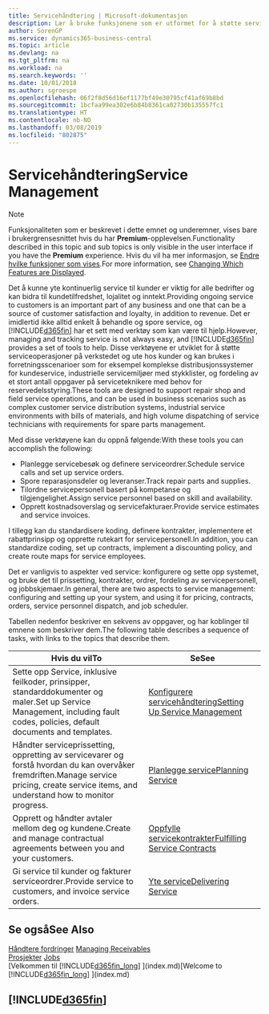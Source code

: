 ```yaml
---
title: Servicehåndtering | Microsoft-dokumentasjon
description: Lær å bruke funksjonene som er utformet for å støtte serviceoperasjoner på verkstedet og ute hos kunder.
author: SorenGP
ms.service: dynamics365-business-central
ms.topic: article
ms.devlang: na
ms.tgt_pltfrm: na
ms.workload: na
ms.search.keywords: ''
ms.date: 10/01/2018
ms.author: sgroespe
ms.openlocfilehash: 06f2f8d56d16ef1177bf49e30795cf41af69b8bd
ms.sourcegitcommit: 1bcfaa99ea302e6b84b8361ca02730b135557fc1
ms.translationtype: HT
ms.contentlocale: nb-NO
ms.lasthandoff: 03/08/2019
ms.locfileid: "802875"
---
```

# <a name="service-management"></a><span data-ttu-id="3f1e3-103">Servicehåndtering</span><span class="sxs-lookup"><span data-stu-id="3f1e3-103">Service Management</span></span>
> [!NOTE]
> <span data-ttu-id="3f1e3-104">Funksjonaliteten som er beskrevet i dette emnet og underemner, vises bare i brukergrensesnittet hvis du har **Premium**-opplevelsen.</span><span class="sxs-lookup"><span data-stu-id="3f1e3-104">Functionality described in this topic and sub topics is only visible in the user interface if you have the **Premium** experience.</span></span> <span data-ttu-id="3f1e3-105">Hvis du vil ha mer informasjon, se [Endre hvilke funksjoner som vises](ui-experiences.md).</span><span class="sxs-lookup"><span data-stu-id="3f1e3-105">For more information, see [Changing Which Features are Displayed](ui-experiences.md).</span></span>

<span data-ttu-id="3f1e3-106">Det å kunne yte kontinuerlig service til kunder er viktig for alle bedrifter og kan bidra til kundetilfredshet, lojalitet og inntekt.</span><span class="sxs-lookup"><span data-stu-id="3f1e3-106">Providing ongoing service to customers is an important part of any business and one that can be a source of customer satisfaction and loyalty, in addition to revenue.</span></span> <span data-ttu-id="3f1e3-107">Det er imidlertid ikke alltid enkelt å behandle og spore service, og [!INCLUDE[d365fin](includes/d365fin_md.md)] har et sett med verktøy som kan være til hjelp.</span><span class="sxs-lookup"><span data-stu-id="3f1e3-107">However, managing and tracking service is not always easy, and [!INCLUDE[d365fin](includes/d365fin_md.md)] provides a set of tools to help.</span></span> <span data-ttu-id="3f1e3-108">Disse verktøyene er utviklet for å støtte serviceoperasjoner på verkstedet og ute hos kunder og kan brukes i forretningsscenarioer som for eksempel komplekse distribusjonssystemer for kundeservice, industrielle servicemiljøer med stykklister, og fordeling av et stort antall oppgaver på serviceteknikere med behov for reservedelsstyring.</span><span class="sxs-lookup"><span data-stu-id="3f1e3-108">These tools are designed to support repair shop and field service operations, and can be used in business scenarios such as complex customer service distribution systems, industrial service environments with bills of materials, and high volume dispatching of service technicians with requirements for spare parts management.</span></span>  

 <span data-ttu-id="3f1e3-109">Med disse verktøyene kan du oppnå følgende:</span><span class="sxs-lookup"><span data-stu-id="3f1e3-109">With these tools you can accomplish the following:</span></span>  

* <span data-ttu-id="3f1e3-110">Planlegge servicebesøk og definere serviceordrer.</span><span class="sxs-lookup"><span data-stu-id="3f1e3-110">Schedule service calls and set up service orders.</span></span>  
* <span data-ttu-id="3f1e3-111">Spore reparasjonsdeler og leveranser.</span><span class="sxs-lookup"><span data-stu-id="3f1e3-111">Track repair parts and supplies.</span></span>  
* <span data-ttu-id="3f1e3-112">Tilordne servicepersonell basert på kompetanse og tilgjengelighet.</span><span class="sxs-lookup"><span data-stu-id="3f1e3-112">Assign service personnel based on skill and availability.</span></span>  
* <span data-ttu-id="3f1e3-113">Opprett kostnadsoverslag og servicefakturaer.</span><span class="sxs-lookup"><span data-stu-id="3f1e3-113">Provide service estimates and service invoices.</span></span>  

<span data-ttu-id="3f1e3-114">I tillegg kan du standardisere koding, definere kontrakter, implementere et rabattprinsipp og opprette rutekart for servicepersonell.</span><span class="sxs-lookup"><span data-stu-id="3f1e3-114">In addition, you can standardize coding, set up contracts, implement a discounting policy, and create route maps for service employees.</span></span>  

<span data-ttu-id="3f1e3-115">Det er vanligvis to aspekter ved service: konfigurere og sette opp systemet, og bruke det til prissetting, kontrakter, ordrer, fordeling av servicepersonell, og jobbskjemaer.</span><span class="sxs-lookup"><span data-stu-id="3f1e3-115">In general, there are two aspects to service management: configuring and setting up your system, and using it for pricing, contracts, orders, service personnel dispatch, and job scheduler.</span></span>  

<span data-ttu-id="3f1e3-116">Tabellen nedenfor beskriver en sekvens av oppgaver, og har koblinger til emnene som beskriver dem.</span><span class="sxs-lookup"><span data-stu-id="3f1e3-116">The following table describes a sequence of tasks, with links to the topics that describe them.</span></span>   

|<span data-ttu-id="3f1e3-117">**Hvis du vil**</span><span class="sxs-lookup"><span data-stu-id="3f1e3-117">**To**</span></span>|<span data-ttu-id="3f1e3-118">**Se**</span><span class="sxs-lookup"><span data-stu-id="3f1e3-118">**See**</span></span>|  
|------------|-------------|  
|<span data-ttu-id="3f1e3-119">Sette opp Service, inklusive feilkoder, prinsipper, standarddokumenter og maler.</span><span class="sxs-lookup"><span data-stu-id="3f1e3-119">Set up Service Management, including fault codes, policies, default documents and templates.</span></span>|[<span data-ttu-id="3f1e3-120">Konfigurere servicehåndtering</span><span class="sxs-lookup"><span data-stu-id="3f1e3-120">Setting Up Service Management</span></span>](service-setup-service.md)|  
|<span data-ttu-id="3f1e3-121">Håndter serviceprissetting, oppretting av servicevarer og forstå hvordan du kan overvåker fremdriften.</span><span class="sxs-lookup"><span data-stu-id="3f1e3-121">Manage service pricing, create service items, and understand how to monitor progress.</span></span>|[<span data-ttu-id="3f1e3-122">Planlegge service</span><span class="sxs-lookup"><span data-stu-id="3f1e3-122">Planning Service</span></span>](service-plan-service.md)|  
|<span data-ttu-id="3f1e3-123">Opprett og håndter avtaler mellom deg og kundene.</span><span class="sxs-lookup"><span data-stu-id="3f1e3-123">Create and manage contractual agreements between you and your customers.</span></span>|[<span data-ttu-id="3f1e3-124">Oppfylle servicekontrakter</span><span class="sxs-lookup"><span data-stu-id="3f1e3-124">Fulfilling Service Contracts</span></span>](service-fulfill-service-contracts.md)|  
|<span data-ttu-id="3f1e3-125">Gi service til kunder og fakturer serviceordrer.</span><span class="sxs-lookup"><span data-stu-id="3f1e3-125">Provide service to customers, and invoice service orders.</span></span>|[<span data-ttu-id="3f1e3-126">Yte service</span><span class="sxs-lookup"><span data-stu-id="3f1e3-126">Delivering Service</span></span>](service-deliver-service.md)|  

## <a name="see-also"></a><span data-ttu-id="3f1e3-127">Se også</span><span class="sxs-lookup"><span data-stu-id="3f1e3-127">See Also</span></span>  
<span data-ttu-id="3f1e3-128">[Håndtere fordringer](receivables-manage-receivables.md) </span><span class="sxs-lookup"><span data-stu-id="3f1e3-128">[Managing Receivables](receivables-manage-receivables.md) </span></span>  
<span data-ttu-id="3f1e3-129">[Prosjekter](projects-how-create-jobs.md) </span><span class="sxs-lookup"><span data-stu-id="3f1e3-129">[Jobs](projects-how-create-jobs.md) </span></span>  
<span data-ttu-id="3f1e3-130">[Velkommen til [!INCLUDE[d365fin_long](includes/d365fin_long_md.md)] ](index.md)</span><span class="sxs-lookup"><span data-stu-id="3f1e3-130">[Welcome to [!INCLUDE[d365fin_long](includes/d365fin_long_md.md)] ](index.md)</span></span>

## [!INCLUDE[d365fin](includes/free_trial_md.md)]  
